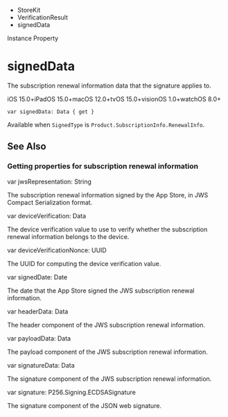 

- StoreKit
- VerificationResult
-  signedData 

Instance Property

# signedData

The subscription renewal information data that the signature applies to.

iOS 15.0+iPadOS 15.0+macOS 12.0+tvOS 15.0+visionOS 1.0+watchOS 8.0+

``` source
var signedData: Data { get }
```

Available when `SignedType` is `Product.SubscriptionInfo.RenewalInfo`.

## See Also

### Getting properties for subscription renewal information

var jwsRepresentation: String

The subscription renewal information signed by the App Store, in JWS Compact Serialization format.

var deviceVerification: Data

The device verification value to use to verify whether the subscription renewal information belongs to the device.

var deviceVerificationNonce: UUID

The UUID for computing the device verification value.

var signedDate: Date

The date that the App Store signed the JWS subscription renewal information.

var headerData: Data

The header component of the JWS subscription renewal information.

var payloadData: Data

The payload component of the JWS subscription renewal information.

var signatureData: Data

The signature component of the JWS subscription renewal information.

var signature: P256.Signing.ECDSASignature

The signature component of the JSON web signature.

